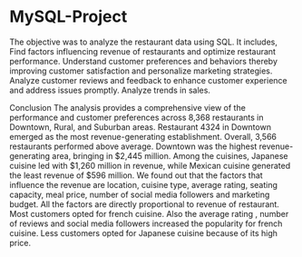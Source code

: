 # MySQL-Project
The objective was to analyze the restaurant data using SQL. It includes,
Find factors influencing revenue of restaurants and optimize restaurant 
performance.
Understand customer preferences and behaviors thereby improving
customer satisfaction and personalize marketing strategies.
Analyze customer reviews and feedback to enhance customer experience
and address issues promptly.
Analyze trends in sales.

Conclusion
The analysis provides a comprehensive view of the performance and customer preferences across
8,368 restaurants in Downtown, Rural, and Suburban areas. 
Restaurant 4324 in Downtown emerged as the most revenue-generating establishment. Overall,
3,566 restaurants performed above average. Downtown was the highest revenue-generating area,
bringing in $2,445 million. Among the cuisines, Japanese cuisine led with $1,260 million in
revenue, while Mexican cuisine generated the least revenue of $596 million.
We found out that the factors that influence the revenue are location, cuisine
type, average rating, seating capacity, meal price, number of social media followers
and marketing budget. All the factors are directly proportional to revenue of restaurant.
Most customers opted for french cuisine. Also the average rating , number of reviews
and social media followers increased the popularity for french cuisine. Less customers opted
for Japanese cuisine because of its high price.
